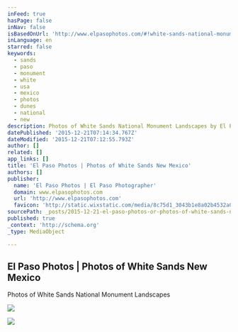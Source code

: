 ```yaml
---
inFeed: true
hasPage: false
inNav: false
isBasedOnUrl: 'http://www.elpasophotos.com/#!white-sands-national-monument/c1fld'
inLanguage: en
starred: false
keywords:
  - sands
  - paso
  - monument
  - white
  - usa
  - mexico
  - photos
  - dunes
  - national
  - new
description: Photos of White Sands National Monument Landscapes by El Paso Commercial Photographer Mark A Paulda. Southern New Mexico Landscape Photography.
datePublished: '2015-12-21T07:14:34.767Z'
dateModified: '2015-12-21T07:12:55.793Z'
author: []
related: []
app_links: []
title: 'El Paso Photos | Photos of White Sands New Mexico'
authors: []
publisher:
  name: 'El Paso Photos | El Paso Photographer'
  domain: www.elpasophotos.com
  url: 'http://www.elpasophotos.com'
  favicon: 'http://static.wixstatic.com/media/8c75d1_3043b1e8a02b4532a078985fc7188468.gif/v1/fill/w_16%2Ch_16%2Clg_1/8c75d1_3043b1e8a02b4532a078985fc7188468.gif'
sourcePath: _posts/2015-12-21-el-paso-photos-or-photos-of-white-sands-new-mexico.md
published: true
_context: 'http://schema.org'
_type: MediaObject

---
```

<article style=""><h1>El Paso Photos | Photos of White Sands New Mexico</h1><p>Photos of White Sands National Monument Landscapes</p><img src="https://static.wixstatic.com/media/8c75d1_49819290ac74414ebe18df4c97fd16fd.jpg_srz_980_735_85_22_0.50_1.20_0.00_jpg_srz" /></article>

![](https://the-grid-user-content.s3-us-west-2.amazonaws.com/0f6daaa6-d4cd-4b13-9ccf-ca5d288ec918.jpg)